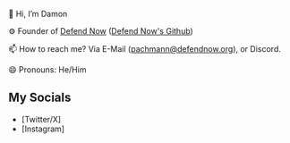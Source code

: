 👋 Hi, I’m Damon

⚙️ Founder of [Defend Now](https://www.defendnow.org/) ([Defend Now's Github](https://github.com/Defend-Now))

📫 How to reach me? Via E-Mail ([pachmann@defendnow.org](mailto:pachmann@defendnow.org)), or Discord.

😄 Pronouns: He/Him


## My Socials
- [Twitter/X]
- [Instagram]

